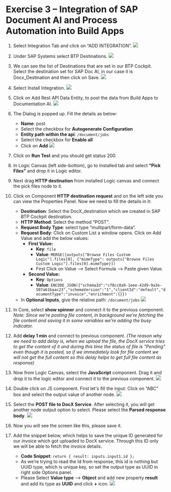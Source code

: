 # Exercise 3 – Integration of SAP Document AI and Process Automation into Build Apps

1.  Select Integration Tab and click on “ADD INTEGRATION”.
    ![](./Exercise%203.img/ex3.img01.jpg)

2.  Under SAP Systems select BTP Destinations.
    ![](./Exercise%203.img/ex3.img02.jpg)

3.  We can see the list of Destinations that are set in our BTP Cockpit. Select the destination set for SAP Doc AI, in our case it is Docx_Destination and then click on Save.
    ![](./Exercise%203.img/ex3.img03.png)
    
5.  Select Install Integration.
    ![](./Exercise%203.img/ex3.img04.png)
    
7.  Click on Add Rest API Data Entity, to post the data from Build Apps to Documentation AI.
     ![](./Exercise%203.img/ex3.img05.jpg)
    
9.  The Dialog is popped up. Fill the details as below:
    *   **Name**: post
    *   Select the checkbox for **Autogenerate Configuration**
    *   **Entity path within the api**: `/document/jobs`
    *   Select the checkbox for **Enable all**
    *   Click on **Add**
    ![](./Exercise%203.img/ex3.img06.jpg)

10.  Click on **Run Test** and you should get status 200.

11.  In Logic Canvas (left side-bottom), go to Installed tab and select **“Pick Files”** and drop it in Logic editor.

12.  Next drag **HTTP destination** from installed Logic canvas and connect the pick files node to it.

13. Click on Component **HTTP destination request** and on the left side you can view the Properties Panel. Now we need to fill the details in it:
    *   **Destination**: Select the DocX_destination which we created in SAP BTP Cockpit destination.
    *   **HTTP Method**: Select the method “POST”.
    *   **Request Body Type**: select type “multipart/form-data”.
    *   **Request Body**: Click on Custom List a window opens. Click on Add Value and add the below values:
        *   **First Value:**
            *   **Key**: `file`
            *   **Value**: `MERGE([outputs["Browse Files Custom Logic"].files[0], {"mimeType": outputs["Browse Files Custom Logic"].files[0].mimeType}])`
            *   First Click on Value --> Select Formula --> Paste given Value.
        *   **Second Value:**
            *   **Key**: `Options`
            *   **Value**: `ENCODE_JSON({"schemaId":"cf8cc8a9-1eee-42d9-9a3e-507a61baac23","schemaVersion":"1","clientId":"default","documentType":"invoice","enrichment":{}})`
    *   In **Optional Inputs**, give the relative path: `/document/jobs`
    ![](./Exercise%203.img/ex3.img07.jpg)

14. In Core, select **show spinner** and connect it to the previous component.
    *Note: Since we’re posting file content, in background we’re fetching the file content and saving it in some variables we’re adding the busy indicator.*

15. Add **delay 1 min** and connect to previous component.
    *(The reason why we need to add delay is, when we upload the file, the DocX service tries to get the content of it and during this time the status of file is ”Pending” even though it is posted, so if we immediately look for file content we will not get the full content so this delay helps to get full file content as response)*

16. Now from Logic Canvas, select the **JavaScript** component. Drag it and drop it to the logic editor and connect it to the previous component.
    ![](./Exercise%203.img/ex3.img08.jpg)

17. Double click on JS component. First let's fill the input: Click on “ABC” box and select the output value of another node.
    ![](./Exercise%203.img/ex3.img09.jpg)

18. Select the **POST file to DocX Service**. After selecting it, you will get another node output option to select. Please select the **Parsed response body**.
    ![](./Exercise%203.img/ex3.img10.png)

19. Now you will see the screen like this, please save it.

20. Add the snippet below, which helps to save the unique ID generated for our invoice which got uploaded to DocX service. Through this ID only we will be able to fetch the invoice details.
    *   **Code Snippet**:
        `return { result: inputs.input1.id };`
    *   As we’re trying to read the Id from response, this id is nothing but UUID type, which is unique key, so set the output type as UUID in right side Options panel.
    *   Please Select **Value type** --> **Object** and add new property **result** and add its type as **UUID** and click **+** icon.
    ![](./Exercise%203.img/ex3.img11.jpg)
